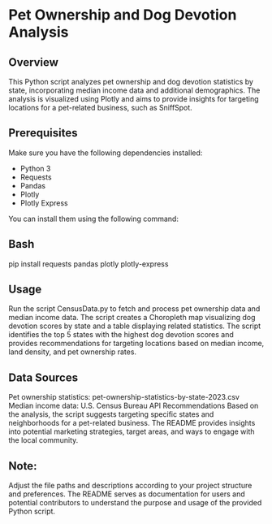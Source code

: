 # Pet Ownership and Dog Devotion Analysis

## Overview

This Python script analyzes pet ownership and dog devotion statistics by state, incorporating median income data and additional demographics. The analysis is visualized using Plotly and aims to provide insights for targeting locations for a pet-related business, such as SniffSpot.

## Prerequisites

Make sure you have the following dependencies installed:

- Python 3
- Requests
- Pandas
- Plotly
- Plotly Express

You can install them using the following command:

## Bash
pip install requests pandas plotly plotly-express

## Usage
Run the script CensusData.py to fetch and process pet ownership data and median income data.
The script creates a Choropleth map visualizing dog devotion scores by state and a table displaying related statistics.
The script identifies the top 5 states with the highest dog devotion scores and provides recommendations for targeting locations based on median income, land density, and pet ownership rates.

## Data Sources
Pet ownership statistics: pet-ownership-statistics-by-state-2023.csv
Median income data: U.S. Census Bureau API
Recommendations
Based on the analysis, the script suggests targeting specific states and neighborhoods for a pet-related business. The README provides insights into potential marketing strategies, target areas, and ways to engage with the local community.

## Note: 

Adjust the file paths and descriptions according to your project structure and preferences. The README serves as documentation for users and potential contributors to understand the purpose and usage of the provided Python script.

